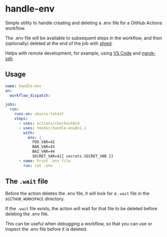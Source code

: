 # handle-env

Simple utility to handle creating and deleting a .env file for a GitHub Actions workflow.

The .env file will be available to subsequent steps in the workflow, and then (optionally) deleted at the end of the job with [shred](<https://en.wikipedia.org/wiki/Shred_(Unix)>).

Helps with remote development, for example, using [VS Code](https://code.visualstudio.com/docs/remote/ssh) and [ngrok-ssh](https://github.com/marketplace/actions/ngrok-ssh).

## Usage

```yaml
name: handle-env
on:
  workflow_dispatch:

jobs:
  run:
    runs-on: ubuntu-latest
    steps:
      - uses: actions/checkout@v4
      - uses: tmshkr/handle-env@v1.1
        with:
          env: |
            FOO_VAR=42
            BAR_VAR=43
            BAZ_VAR=44
            SECRET_VAR=${{ secrets.SECRET_VAR }}
      - name: Print .env file
        run: cat .env
```

## The `.wait` file

Before the action deletes the .env file, it will look for a `.wait` file in the `$GITHUB_WORKSPACE` directory.

If the `.wait` file exists, the action will wait for that file to be deleted before deleting the .env file.

This can be useful when debugging a workflow, so that you can use or inspect the .env file before it is deleted.
